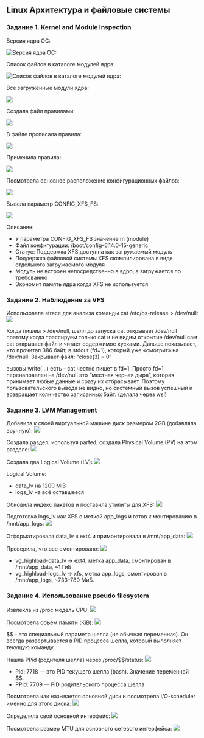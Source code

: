 ## Linux Архитектура и файловые системы

### Задание 1. Kernel and Module Inspection

Версия ядра ОС:

![Версия ядра ОС:](https://github.com/nastyane/Operation-of-high-load-systems/blob/master/images/image18.png)

Список файлов в каталоге модулей ядра:

![Список файлов в каталоге модулей ядра:](https://github.com/nastyane/Operation-of-high-load-systems/blob/master/images/image9.png)

Все загруженные модули ядра:

![](https://github.com/nastyane/Operation-of-high-load-systems/blob/master/images/image10.png)

Создала файл правилами:

![](https://github.com/nastyane/Operation-of-high-load-systems/blob/master/images/image5.png)

В файле прописала правила:

![](https://github.com/nastyane/Operation-of-high-load-systems/blob/master/images/image17.png)

Применила правила:

![](https://github.com/nastyane/Operation-of-high-load-systems/blob/master/images/image15.png)

Посмотрела основное расположение конфигурационных файлов:

![](https://github.com/nastyane/Operation-of-high-load-systems/blob/master/images/image3.png)

Вывела параметр CONFIG_XFS_FS:

![](https://github.com/nastyane/Operation-of-high-load-systems/blob/master/images/image14.png)

Описание: 
- У параметра CONFIG_XFS_FS значение m (module)
- Файл конфигурации: /boot/config-6.14.0-15-generic
- Статус: Поддержка XFS доступна как загружаемый модуль
- Поддержка файловой системы XFS скомпилирована в виде отдельного загружаемого модуля
- Модуль не встроен непосредственно в ядро, а загружается по требованию
- Экономит память ядра когда XFS не используется

### Задание 2. Наблюдение за VFS

Использовала strace для анализа команды cat  /etc/os-release > /dev/null:
![](https://github.com/nastyane/Operation-of-high-load-systems/blob/master/images/img.png)

Когда пишем > /dev/null, шелл до запуска cat открывает /dev/null поэтому когда трассируем только cat и не видим открытие /dev/null
сам cat открывает файл и читает содержимое кусками. Дальше показывает, что прочитал 386 байт, в stdout (fd=1), который уже «смотрит» на /dev/null:
Закрывает файл: “close(3) = 0”

вызовы write(...) есть - cat честно пишет в fd=1.
Просто fd=1 перенаправлен на /dev/null это “местная черная дыра”, которая принимает любые данные и сразу их отбрасывает. Поэтому пользовательского вывода не видно, но системный вызов успешный и возвращает количество записанных байт.
(делала через wsl)

### Задание 3. LVM Management 

Добавила к своей виртуальной машине диск размером 2GB (добавляла вручную):
![](https://github.com/nastyane/Operation-of-high-load-systems/blob/master/images/image6.png)

Создала раздел, используя parted, создала Physical Volume (PV) на этом разделе:
![](https://github.com/nastyane/Operation-of-high-load-systems/blob/master/images/image19.png)

Создала два Logical Volume (LV):
![](https://github.com/nastyane/Operation-of-high-load-systems/blob/master/images/image1.png)

Logical Volume:
- data_lv на 1200 MiB
- logs_lv на всё оставшееся

Обновила индекс пакетов и поставила утилиты для XFS:
![](https://github.com/nastyane/Operation-of-high-load-systems/blob/master/images/image4.png)

Подготовка logs_lv как XFS с меткой app_logs и готов к монтированию в /mnt/app_logs:
![](https://github.com/nastyane/Operation-of-high-load-systems/blob/master/images/image2.png)

Отформатировала data_lv в ext4 и примонтировала в /mnt/app_data:
![](https://github.com/nastyane/Operation-of-high-load-systems/blob/master/images/image16.png)

Проверила, что все смонтировано:
![](https://github.com/nastyane/Operation-of-high-load-systems/blob/master/images/image23.png)

- vg_highload-data_lv → ext4, метка app_data, смонтирован в /mnt/app_data, ~1 ГиБ.
- vg_highload-logs_lv → xfs, метка app_logs, смонтирован в /mnt/app_logs, ~733–780 МиБ.


### Задание 4. Использование pseudo filesystem

Извлекла из /proc модель CPU:
![](https://github.com/nastyane/Operation-of-high-load-systems/blob/master/images/image12.png)

Посмотрела объём памяти (KiB):
![](https://github.com/nastyane/Operation-of-high-load-systems/blob/master/images/image21.png)

$$ - это специальный параметр шелла (не обычная переменная). Он всегда развертывается в PID процесса шелла, который выполняет текущую команду.

Нашла PPid (родителя шелла) через /proc/$$/status:
![](https://github.com/nastyane/Operation-of-high-load-systems/blob/master/images/image8.png)


- Pid: 7718 — это PID текущего шелла (bash). Значение переменной $$.
- PPid: 7709 — PID родительского процесса шелла

Посмотрела как называется основной диск и посмотрела I/O-scheduler именно для этого диска:
![](https://github.com/nastyane/Operation-of-high-load-systems/blob/master/images/image13.png)

Определила свой основной интерфейс:
![](https://github.com/nastyane/Operation-of-high-load-systems/blob/master/images/image11.png)

Посмотрела размер MTU для основного сетевого интерфейса:
![](https://github.com/nastyane/Operation-of-high-load-systems/blob/master/images/image24.png)
